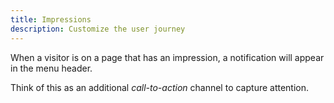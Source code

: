 ```yaml
---
title: Impressions
description: Customize the user journey
---
```


When a visitor is on a page that has an impression, a notification will appear in the menu header.

Think of this as an additional _call-to-action_ channel to capture attention.
